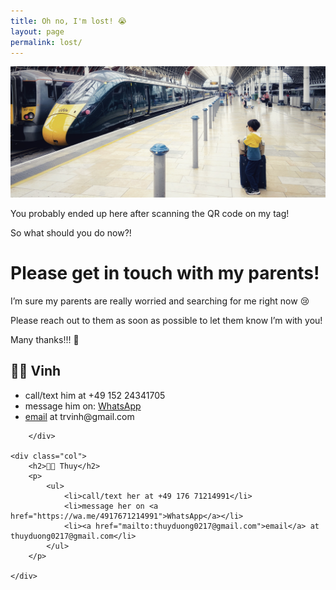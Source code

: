 ```yaml
---
title: Oh no, I'm lost! 😭
layout: page
permalink: lost/
---
```


<img src="/images/i-am-lost.jpg">

<p>You probably ended up here after scanning the QR code on my tag!</p>
<p>So what should you do now?!</p>

# Please get in touch with my parents!

<p>I’m sure my parents are really worried and searching for me right now 😢</p>
<p>Please reach out to them as soon as possible to let them know I’m with you!</p>
<p>Many thanks!!! 🙏</p>

<link rel="stylesheet" href="/css/custom.css">

<div class="container">
    <div class="col">
        <h2>👨🏽 Vinh</h2>
        <p>
            <ul>
                <li>call/text him at +49 152 24341705</li>
                <li>message him on: <a href="https://wa.me/4915224341705">WhatsApp</a></li>
                <li><a href="mailto:trvinh@gmail.com">email</a> at trvinh@gmail.com</li>
            </ul>
        </p>

        </div>

    <div class="col">
        <h2>👩🏻 Thuy</h2>
        <p>
            <ul>
                <li>call/text her at +49 176 71214991</li>
                <li>message her on <a href="https://wa.me/4917671214991">WhatsApp</a></li>
                <li><a href="mailto:thuyduong0217@gmail.com">email</a> at thuyduong0217@gmail.com</li>
            </ul>
        </p>

    </div>
</div>

<script src="lost.js"></script>
